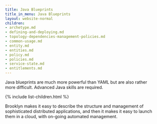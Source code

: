 ```yaml
---
title: Java Blueprints
title_in_menu: Java Blueprints
layout: website-normal
children:
- archetype.md
- defining-and-deploying.md
- topology-dependencies-management-policies.md
- common-usage.md
- entity.md
- entities.md
- policy.md
- policies.md
- service-state.md
- entitlements.md
---
```


Java blueprints are much more powerful than YAML but are also rather more difficult.
Advanced Java skills are required.

{% include list-children.html %}

Brooklyn makes it easy to describe the structure and management of sophisticated distributed applications, and then it makes it easy to launch them in a cloud, with on-going automated management.
